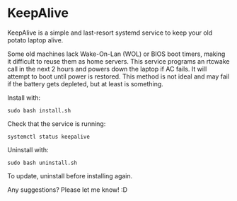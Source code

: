 # KeepAlive

KeepAlive is a simple and last-resort systemd service to keep your old potato laptop alive.

Some old machines lack Wake-On-Lan (WOL) or BIOS boot timers,
making it difficult to reuse them as home servers.
This service programs an rtcwake call in the next 2 hours and powers down the laptop if AC fails.
It will attempt to boot until power is restored.
This method is not ideal and may fail if the battery gets depleted, but at least is something.

Install with:
```shell
sudo bash install.sh
```

Check that the service is running:
```shell
systemctl status keepalive
```

Uninstall with:
```shell
sudo bash uninstall.sh
```

To update, uninstall before installing again.

Any suggestions? Please let me know! :D

